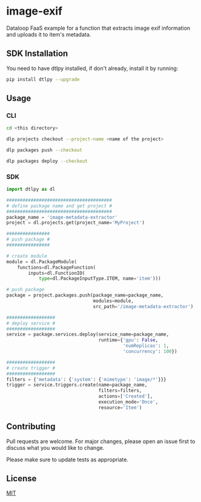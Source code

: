 # image-exif

Dataloop FaaS example for a function that extracts image exif information and uploads it to item's metadata.

## SDK Installation

You need to have dtlpy installed, if don't already, install it by running:

```bash
pip install dtlpy --upgrade
```

## Usage

### CLI

```bash
cd <this directory>

dlp projects checkout --project-name <name of the project>

dlp packages push --checkout

dlp packages deploy --checkout
```
### SDK

```python
import dtlpy as dl

#######################################
# define package name and get project #
#######################################
package_name = 'image-metadata-extractor'
project = dl.projects.get(project_name='MyProject')

################
# push package #
################

# create module
module = dl.PackageModule(
    functions=dl.PackageFunction(
        inputs=dl.FunctionIO(
            type=dl.PackageInputType.ITEM, name='item')))

# push package
package = project.packages.push(package_name=package_name,
                                modules=module,
                                src_path='/image-metadata-extractor')

##################
# deploy service #
##################
service = package.services.deploy(service_name=package_name,
                                  runtime={'gpu': False,
                                           'numReplicas': 1,
                                           'concurrency': 100})

##################
# create trigger #
##################
filters = {'metadata': {'system': {'mimetype': 'image/*'}}}
trigger = service.triggers.create(name=package_name,
                                  filters=filters,
                                  actions=['Created'],
                                  execution_mode='Once',
                                  resource='Item')
```

## Contributing
Pull requests are welcome. For major changes, please open an issue first to discuss what you would like to change.

Please make sure to update tests as appropriate.

## License
[MIT](https://choosealicense.com/licenses/mit/)
